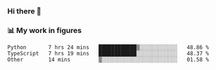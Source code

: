 ### Hi there 👋

### 📊 My work in figures

<!--START_SECTION:waka-->

```text
Python       7 hrs 24 mins   ████████████▒░░░░░░░░░░░░   48.86 %
TypeScript   7 hrs 19 mins   ████████████░░░░░░░░░░░░░   48.37 %
Other        14 mins         ▒░░░░░░░░░░░░░░░░░░░░░░░░   01.58 %
```

<!--END_SECTION:waka-->
